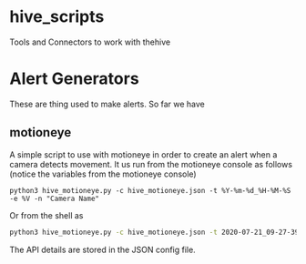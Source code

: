 # hive_scripts
Tools and Connectors to work with thehive

# Alert Generators

These are thing used to make alerts. So far we have

## motioneye

A simple script to use with motioneye in order to create an alert when a camera detects movement. It us run from the motioneye console as follows (notice the variables from the motioneye console)

```
python3 hive_motioneye.py -c hive_motioneye.json -t %Y-%m-%d_%H-%M-%S -e %V -n "Camera Name"
```

Or from the shell as

``` bash
python3 hive_motioneye.py -c hive_motioneye.json -t 2020-07-21_09-27-39 -e 1337 -n "Camera Name"
```

The API details are stored in the JSON config file.
